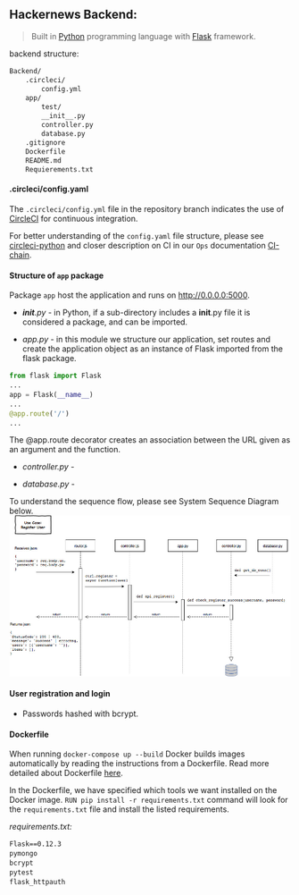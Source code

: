 ## Hackernews Backend:

> Built in [Python](https://www.python.org/) programming language with [Flask](http://flask.pocoo.org/) framework.

backend structure:
```
Backend/
    .circleci/
        config.yml
    app/
        test/
        __init__.py
        controller.py
        database.py
    .gitignore
    Dockerfile
    README.md
    Requierements.txt
```

#### .circleci/config.yaml

The `.circleci/config.yml` file in the repository branch indicates the
use of [CircleCI](https://circleci.com/docs/2.0/about-circleci/#section=welcome)
for continuous integration.

For better understanding of the  `config.yaml` file structure, please see
[circleci-python](https://circleci.com/docs/2.0/language-python/) and
closer description on CI in our `Ops` documentation
[CI-chain](https://github.com/ProjectHackernewsGroup04/Ops#cicd-chain).

#### Structure of `app` package
Package `app` host the application and runs on http://0.0.0.0:5000.

- ___init__.py_ - in Python, if a sub-directory includes a __init__.py file
 it is considered a package, and can be imported.

- _app.py_ - in this module we structure our application, set routes and
 create the application object as an instance of Flask imported from the flask package.

 ```python
from flask import Flask
...
 app = Flask(__name__)
 ...
 @app.route('/')
 ...
 ```
 The @app.route decorator creates an association between the URL given
 as an argument and the function.

- _controller.py_ -

- _database.py_ -

To understand the sequence flow, please see System Sequence Diagram below.
![SSD](https://github.com/ProjectHackernewsGroup04/Documentation/blob/master/images/SSD.jpg)

#### User registration and login

- Passwords hashed with bcrypt.

#### Dockerfile

When running `docker-compose up --build` Docker builds images automatically
by reading the instructions from a Dockerfile.
Read more detailed about Dockerfile [here](https://docs.docker.com/engine/reference/builder/).

In the Dockerfile, we have specified which tools we want installed on
the Docker image. `RUN pip install -r requirements.txt` command
will look for the `requirements.txt` file and install the listed requirements.

_requirements.txt:_
```txt
Flask==0.12.3
pymongo
bcrypt
pytest
flask_httpauth
```
